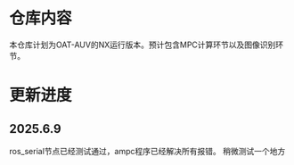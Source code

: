 # 仓库内容
本仓库计划为OAT-AUV的NX运行版本。预计包含MPC计算环节以及图像识别环节。
# 更新进度
## 2025.6.9
ros_serial节点已经测试通过，ampc程序已经解决所有报错。
稍微测试一个地方

